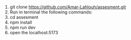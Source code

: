 1) git clone https://github.com/Amar-Lahlouh/assesment.git
2) Run in terminal the following commands:
3) cd assesment
4)  npm install
5) npm run dev
6) open the localhost:5173
